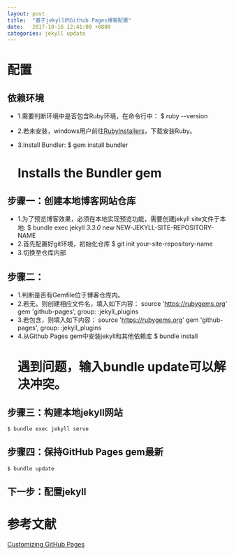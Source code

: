 ```yaml
---
layout: post
title:  "基于jekyll的Github Pages博客配置"
date:   2017-10-16 12:41:00 +0800
categories: jekyll update
---
```



# 配置
## 依赖环境
- 1.需要判断环境中是否包含Ruby环境，在命令行中：
    $ ruby --version

- 2.若未安装，windows用户前往[RubyInstallers](https://rubyinstaller.org/downloads/)，下载安装Ruby。
- 3.Install Bundler:
    $ gem install bundler
    # Installs the Bundler gem

## 步骤一：创建本地博客网站仓库
- 1.为了预览博客效果，必须在本地实现预览功能，需要创建jekyll site文件于本地:
    $ bundle exec jekyll _3.3.0_ new NEW-JEKYLL-SITE-REPOSITORY-NAME
- 2.首先配置好git环境，初始化仓库
    $ git init your-site-repository-name
- 3.切换至仓库内部

## 步骤二：
- 1.判断是否有Gemfile位于博客仓库内。
- 2.若无，则创建相应文件名，填入如下内容：
    source 'https://rubygems.org'
    gem 'github-pages', group: :jekyll_plugins
- 3.若包含，则填入如下内容：
    source 'https://rubygems.org'
    gem 'github-pages', group: :jekyll_plugins
- 4.从Github Pages gem中安装jekyll和其他依赖库
    $ bundle install
    # 遇到问题，输入bundle update可以解决冲突。

## 步骤三：构建本地jekyll网站
    $ bundle exec jekyll serve

## 步骤四：保持GitHub  Pages gem最新
    $ bundle update

## 下一步：配置jekyll

# 参考文献
[Customizing GitHub Pages](https://help.github.com/articles/setting-up-your-github-pages-site-locally-with-jekyll)
